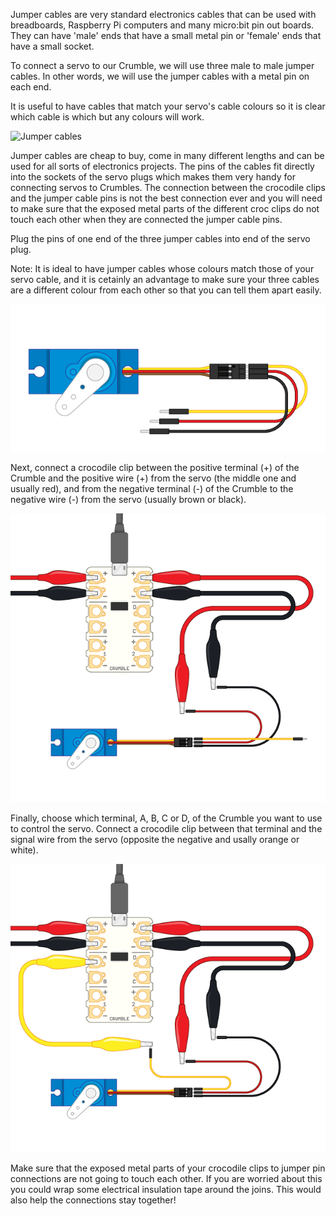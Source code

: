 Jumper cables are very standard electronics cables that can be used with breadboards, Raspberry Pi computers and many micro:bit pin out boards. They can have 'male' ends that have a small metal pin or 'female' ends that have a small socket. 

To connect a servo to our Crumble, we will use three male to male jumper cables. In other words, we will use the jumper cables with a metal pin on each end.

It is useful to have cables that match your servo's cable colours so it is clear which cable is which but any colours will work.

![Jumper cables](images/jumpers.png)

Jumper cables are cheap to buy, come in many different lengths and can be used for all sorts of electronics projects. The pins of the cables fit directly into the sockets of the servo plugs which makes them very handy for connecting servos to Crumbles. The connection between the crocodile clips and the jumper cable pins is not the best connection ever and you will need to make sure that the exposed metal parts of the different croc clips do not touch each other when they are connected the jumper cable pins.

Plug the pins of one end of the three jumper cables into end of the servo plug. 

Note: It is ideal to have jumper cables whose colours match those of your servo cable, and it is cetainly an advantage to make sure your three cables are a different colour from each other so that you can tell them apart easily.

![Jumper cables attached to a servo](images/jumpers_to_servoSA.png)

Next, connect a crocodile clip between the positive terminal (+) of the Crumble and the positive wire (+) from the servo (the middle one and usually red), and from the negative terminal (-) of the Crumble to the negative wire (-) from the servo (usually brown or black).

![Jumper cables to croc clips to Crumble power](images/jumpers_to_crumble_powerSA.png)

Finally, choose which terminal, A, B, C or D, of the Crumble you want to use to control the servo. Connect a crocodile clip between that terminal and the signal wire from the servo (opposite the negative and usally orange or white).

![Jumper cables to croc clips to Crumble signal](images/jumpers_to_crumble_signalSA.png)

Make sure that the exposed metal parts of your crocodile clips to jumper pin connections are not going to touch each other. If you are worried about this you could wrap some electrical insulation tape around the joins. This would also help the connections stay together!